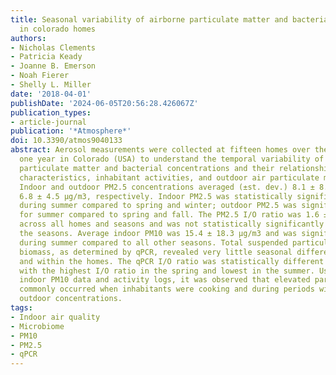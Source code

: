 ```yaml
---
title: Seasonal variability of airborne particulate matter and bacterial concentrations
  in colorado homes
authors:
- Nicholas Clements
- Patricia Keady
- Joanne B. Emerson
- Noah Fierer
- Shelly L. Miller
date: '2018-04-01'
publishDate: '2024-06-05T20:56:28.426067Z'
publication_types:
- article-journal
publication: '*Atmosphere*'
doi: 10.3390/atmos9040133
abstract: Aerosol measurements were collected at fifteen homes over the course of
  one year in Colorado (USA) to understand the temporal variability of indoor air
  particulate matter and bacterial concentrations and their relationship with home
  characteristics, inhabitant activities, and outdoor air particulate matter (PM).
  Indoor and outdoor PM2.5 concentrations averaged (±st. dev.) 8.1 ± 8.1 μg/m3 and
  6.8 ± 4.5 μg/m3, respectively. Indoor PM2.5 was statistically significantly higher
  during summer compared to spring and winter; outdoor PM2.5 was significantly higher
  for summer compared to spring and fall. The PM2.5 I/O ratio was 1.6 ± 2.4 averaged
  across all homes and seasons and was not statistically significantly different across
  the seasons. Average indoor PM10 was 15.4 ± 18.3 μg/m3 and was significantly higher
  during summer compared to all other seasons. Total suspended particulate bacterial
  biomass, as determined by qPCR, revealed very little seasonal differences across
  and within the homes. The qPCR I/O ratio was statistically different across seasons,
  with the highest I/O ratio in the spring and lowest in the summer. Using one-minute
  indoor PM10 data and activity logs, it was observed that elevated particulate concentrations
  commonly occurred when inhabitants were cooking and during periods with elevated
  outdoor concentrations.
tags:
- Indoor air quality
- Microbiome
- PM10
- PM2.5
- qPCR
---
```

